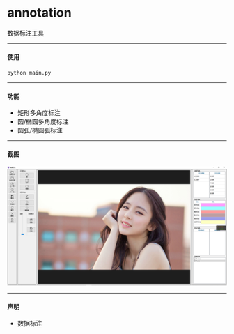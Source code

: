 # annotation
数据标注工具


---
#### 使用
```python
python main.py
```


---
#### 功能
* 矩形多角度标注
* 圆/椭圆多角度标注
* 圆弧/椭圆弧标注

---

#### 截图
![工具](pic/readme.jpg)

---
#### 声明
* 数据标注
